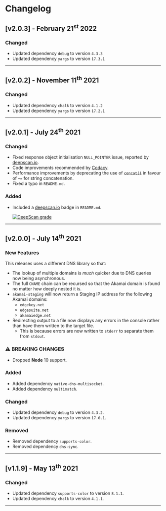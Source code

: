# Changelog

## [v2.0.3] - February 21<sup>st</sup> 2022

### Changed

* Updated dependency `debug` to version `4.3.3`
* Updated dependency `yargs` to version `17.3.1`

---

## [v2.0.2] - November 11<sup>th</sup> 2021

### Changed

* Updated dependency `chalk` to version `4.1.2`
* Updated dependency `yargs` to version `17.2.1`

---

## [v2.0.1] - July 24<sup>th</sup> 2021

### Changed

* Fixed response object initialisation `NULL_POINTER` issue, reported by [deepscan.io](https://deepscan.io/).
* Code improvements recommended by [Codacy](https://www.codacy.com/).
* Performance improvements by deprecating the use of ~~`concat()`~~ in favour of `+=` for string concatenation.
* Fixed a typo in `README.md`.

### Added

* Included a [deepscan.io](https://deepscan.io/) badge in `README.md`.

     [![DeepScan grade](https://deepscan.io/api/teams/11497/projects/14396/branches/266781/badge/grade.svg)](https://deepscan.io/dashboard#view=project&tid=11497&pid=14396&bid=266781)

---

## [v2.0.0] - July 14<sup>th</sup> 2021

### New Features

This releases uses a different DNS library so that:

* The lookup of multiple domains is *much* quicker due to DNS queries now being asynchronous.
* The full `CNAME` chain can be recursed so that the Akamai domain is found no matter how deeply nested it is.
* `akamai-staging` will now return a Staging IP address for the following Akamai domains:
  * `edgekey.net`
  * `edgesuite.net`
  * `akamaiedge.net`
* Redirecting output to a file now displays any errors in the console rather than have them written to the target file.
  * This is because errors are now written to `stderr` to separate them from `stdout`.

### ⚠ BREAKING CHANGES

* Dropped **Node** 10 support.

### Added

* Added dependency `native-dns-multisocket`.
* Added dependency `multimatch`.

### Changed

* Updated dependency `debug` to version `4.3.2`.
* Updated dependency `yargs` to version `17.0.1`.

### Removed

* Removed dependency `supports-color`.
* Removed dependency `dns-sync`.

---

## [v1.1.9] - May 13<sup>th</sup> 2021

### Changed

* Updated dependency `supports-color` to version `8.1.1`.
* Updated dependency `chalk` to version `4.1.1`.

---
